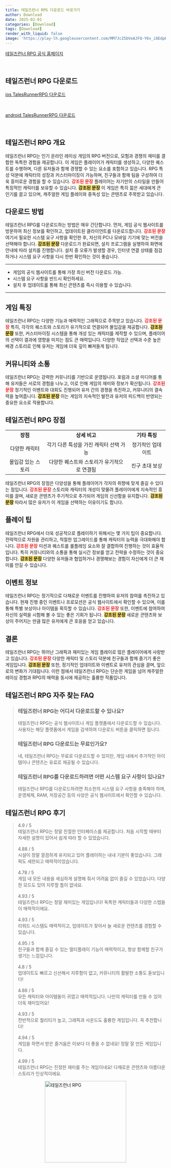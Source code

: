 ```yaml
---
title: 테일즈런너 RPG 다운로드 바로가기
author: Download
date: 2025-02-01
categories: [Download]
tags: [Download]
render_with_liquid: false
image: 'https://play-lh.googleusercontent.com/MM7JcZ5bVeAJFQ-Y6v_i8EdpBnJXi3xYyWQULJbDsiZ-CcXe4lDOVGVs4GyM4Y4DUg=s256-rw'
---
```

<p><a class='click-button' title='테일즈런너 RPG' href='https://game.naver.com/lounge/TalesRunnerRPG/home' rel='nofollow'>테일즈런너 RPG 공식 홈페이지</a></p><br>
<h2 id='테일즈런너 RPG_다운로드'>테일즈런너 RPG 다운로드</h2>
<p><a class="click-button ios" title="TalesRunnerRPG 다운로드" href="https://apps.apple.com/kr/app/%ED%85%8C%EC%9D%BC%EC%A6%88%EB%9F%B0%EB%84%88-rpg/id1644023945" rel="nofollow">ios TalesRunnerRPG 다운로드</a></p><br>
<p><a class="click-button android" title="TalesRunnerRPG 다운로드" href="https://play.google.comhttps://play.google.com/store/apps/details?id=com.rhaon.ProjectRPG" rel="nofollow">android TalesRunnerRPG 다운로드</a></p><br>


<h2 id='테일즈런너-RPG- 개요'>테일즈런너 RPG 개요</h2>

<p>테일즈런너 RPG는 인기 온라인 레이싱 게임의 RPG 버전으로, 모험과 경쟁의 재미를 결합한 독특한 경험을 제공합니다. 이 게임은 플레이어가 캐릭터를 생성하고, 다양한 퀘스트를 수행하며, 다른 유저들과 함께 경쟁할 수 있는 요소를 포함하고 있습니다. RPG 특성 덕분에 캐릭터의 성장과 커스터마이징이 가능하며, 친구들과 함께 팀을 구성하여 더욱 흥미로운 경험을 할 수 있습니다. <b><span style="color: #ee2323;">강조된 문장</span></b> 플레이어는 자기만의 스타일을 만들어 특징적인 캐릭터를 보유할 수 있습니다. <b><span style="background-color: #ffe066;">강조된 문장</span></b> 이 게임은 특히 젊은 세대에게 큰 인기를 끌고 있으며, 캐주얼한 게임 플레이와 중독성 있는 콘텐츠로 주목받고 있습니다.</p>

<h2 id='다운로드-방법'>다운로드 방법</h2>

<p>테일즈런너 RPG를 다운로드하는 방법은 매우 간단합니다. 먼저, 게임 공식 웹사이트를 방문하여 최신 정보를 확인하고, 업데이트된 클라이언트를 다운로드합니다. <b><span style="color: #ee2323;">강조된 문장</span></b> 여기서 필요한 시스템 요구 사항을 확인한 후, 자신의 PC나 모바일 기기에 맞는 버전을 선택해야 합니다. <b><span style="background-color: #ffe066;">강조된 문장</span></b> 다운로드가 완료되면, 설치 프로그램을 실행하여 화면에 안내에 따라 설치를 진행합니다. 설치 중 오류가 발생할 경우, 인터넷 연결 상태를 점검하거나 시스템 요구 사항을 다시 한번 확인하는 것이 좋습니다.</p>

<hr />

<ul>
    <li>게임의 공식 웹사이트를 통해 가장 최신 버전 다운로드 가능.</li>
    <li>시스템 요구 사항을 반드시 확인하세요.</li>
    <li>설치 후 업데이트를 통해 최신 콘텐츠를 즉시 이용할 수 있습니다.</li>
</ul>

<hr />

<h2 id='게임-특징'>게임 특징</h2>

<p>테일즈런너 RPG는 다양한 기능과 매력적인 그래픽으로 주목받고 있습니다. <b><span style="color: #ee2323;">강조된 문장</span></b> 특히, 각각의 퀘스트와 스토리가 유기적으로 연결되어 몰입감을 제공합니다. <b><span style="background-color: #ffe066;">강조된 문장</span></b> 또한, 커스터마이징 시스템을 통해 개성 있는 캐릭터를 제작할 수 있으며, 플레이어의 선택이 결과에 영향을 미치는 점도 큰 매력입니다. 다양한 직업군 선택과 수준 높은 배경 스토리로 인해 유저는 게임에 더욱 깊이 빠져들게 됩니다.</p>

<h2 id='커뮤니티와-소통'>커뮤니티와 소통</h2>

<p>테일즈런너 RPG는 강력한 커뮤니티를 기반으로 운영됩니다. 포럼과 소셜 미디어를 통해 유저들은 서로의 경험을 나누고, 이로 인해 게임의 재미와 정보가 확산됩니다. <b><span style="color: #ee2323;">강조된 문장</span></b> 정기적인 이벤트와 대회도 진행되어 유저 간의 경쟁을 촉진하고, 커뮤니티의 결속력을 높여줍니다. <b><span style="background-color: #ffe066;">강조된 문장</span></b> 이는 게임의 지속적인 발전과 유저의 피드백이 반영되는 중요한 요소로 작용합니다.</p>

<h2 id='테일즈런너-RPG-장점'>테일즈런너 RPG 장점</h2>

<table>
    <tr>
        <td style="text-align: center; height: 17px;"><b>장점</b></td>
        <td style="text-align: center; height: 17px;"><b>상세 비고</b></td>
        <td style="text-align: center; height: 17px;"><b>기타 특징</b></td>
    </tr>
    <tr>
        <td style="text-align: center; height: 17px;">다양한 캐릭터</td>
        <td style="text-align: center; height: 17px;">각기 다른 특성을 가진 캐릭터 선택 가능</td>
        <td style="text-align: center; height: 17px;">정기적인 업데이트</td>
    </tr>
    <tr>
        <td style="text-align: center; height: 17px;">몰입감 있는 스토리</td>
        <td style="text-align: center; height: 17px;">다양한 퀘스트와 스토리가 유기적으로 연결됨</td>
        <td style="text-align: center; height: 17px;">친구 초대 보상</td>
    </tr>
</table>

<p>테일즈런너 RPG의 장점은 다양성을 통해 플레이어가 각자의 취향에 맞게 즐길 수 있다는 점입니다. <b><span style="color: #ee2323;">강조된 문장</span></b> 스토리와 캐릭터의 개성이 맞물려 플레이어에게 지속적인 흥미를 끌며, 새로운 콘텐츠가 주기적으로 추가되어 게임의 신선함을 유지합니다. <b><span style="background-color: #ffe066;">강조된 문장</span></b> 따라서 많은 유저가 이 게임을 선택하는 이유이기도 합니다.</p>

<h2 id='플레이-팁'>플레이 팁</h2>

<p>테일즈런너 RPG에서 더욱 성공적으로 플레이하기 위해서는 몇 가지 팁이 중요합니다. 전략적으로 자원을 관리하고, 적절한 업그레이드를 통해 캐릭터의 능력을 극대화해야 합니다. <b><span style="color: #ee2323;">강조된 문장</span></b> 미션과 퀘스트를 롤플레잉 요소와 잘 결합하여 진행하는 것이 효율적입니다. 특히 커뮤니티와의 소통을 통해 실시간 정보를 얻고 전략을 수정하는 것이 중요합니다. <b><span style="background-color: #ffe066;">강조된 문장</span></b> 다양한 유저들과 협업하거나 경쟁해보는 경험이 자신에게 더 큰 재미를 안길 수 있습니다.</p>

<h2 id='이벤트-정보'>이벤트 정보</h2>

<p>테일즈런너 RPG는 정기적으로 다채로운 이벤트를 진행하여 유저의 참여를 촉진하고 있습니다. 현재 진행 중인 이벤트나 프로모션은 공식 웹사이트에서 확인할 수 있으며, 이를 통해 특별 보상이나 아이템을 획득할 수 있습니다. <b><span style="color: #ee2323;">강조된 문장</span></b> 또한, 이벤트에 참여하여 자신의 실력을 시험해 볼 수 있는 좋은 기회가 됩니다. <b><span style="background-color: #ffe066;">강조된 문장</span></b> 새로운 콘텐츠와 보상이 주어지는 만큼 많은 유저에게 큰 호응을 얻고 있습니다.</p>

<h2 id='결론'>결론</h2>

<p>테일즈런너 RPG는 뛰어난 그래픽과 재미있는 게임 플레이로 많은 플레이어에게 사랑받고 있습니다. <b><span style="color: #ee2323;">강조된 문장</span></b> 다양한 캐릭터 및 스토리 덕분에 친구들과 함께 즐기기 좋은 게임입니다. <b><span style="background-color: #ffe066;">강조된 문장</span></b> 또한, 정기적인 업데이트와 이벤트로 유저의 관심을 끌며, 앞으로의 변화가 기대됩니다. 이런 점에서 테일즈런너 RPG는 단순한 게임을 넘어 캐주얼한 레이싱 경험과 RPG의 매력을 동시에 제공하는 훌륭한 작품입니다.</p>


<h2 id='테일즈런너 RPG_자주_찾는_FAQ'>테일즈런너 RPG 자주 찾는 FAQ</h2>
<div itemscope="" itemtype="https://schema.org/FAQPage"> 
<blockquote> 
<div itemscope="" itemprop="mainEntity" itemtype="https://schema.org/Question"> 
<h3 itemprop="name">테일즈런너 RPG는 어디서 다운로드할 수 있나요?</h3> 
<div itemscope="" itemprop="acceptedAnswer" itemtype="https://schema.org/Answer"> 
<span itemprop="text"> 
<p>테일즈런너 RPG는 공식 웹사이트나 게임 플랫폼에서 다운로드할 수 있습니다. 사용자는 해당 플랫폼에서 게임을 검색하여 다운로드 버튼을 클릭하면 됩니다.</p> 
</span> 
</div> 
</div> 

<div itemscope="" itemprop="mainEntity" itemtype="https://schema.org/Question"> 
<h3 itemprop="name">테일즈런너 RPG 다운로드는 무료인가요?</h3> 
<div itemscope="" itemprop="acceptedAnswer" itemtype="https://schema.org/Answer"> 
<span itemprop="text"> 
<p>네, 테일즈런너 RPG는 무료로 다운로드할 수 있지만, 게임 내에서 추가적인 아이템이나 콘텐츠는 유료로 제공될 수 있습니다.</p> 
</span> 
</div> 
</div> 

<div itemscope="" itemprop="mainEntity" itemtype="https://schema.org/Question"> 
<h3 itemprop="name">테일즈런너 RPG를 다운로드하려면 어떤 시스템 요구 사항이 있나요?</h3> 
<div itemscope="" itemprop="acceptedAnswer" itemtype="https://schema.org/Answer"> 
<span itemprop="text"> 
<p>테일즈런너 RPG를 다운로드하려면 최소한의 시스템 요구 사항을 충족해야 하며, 운영체제, RAM, 저장공간 등의 사양은 공식 웹사이트에서 확인할 수 있습니다.</p> 
</span> 
</div> 
</div> 

</blockquote> 
</div>
<h2 id='테일즈런너 RPG_후기'>테일즈런너 RPG 후기</h2>
<div itemscope itemtype="https://schema.org/Product">
  <blockquote>
  <div itemprop="review" itemscope itemtype="https://schema.org/Review">
      <div itemprop="reviewRating" itemscope itemtype="https://schema.org/Rating"> <span itemprop="ratingValue">4.9</span> / <span itemprop="bestRating">5</span> </div>
      <span itemprop="reviewBody">테일즈런너 RPG는 정말 친절한 인터페이스를 제공합니다. 처음 시작할 때부터 자세한 설명이 있어서 쉽게 따라 할 수 있었습니다.</span>
  </div>
  <br>
  <div itemprop="review" itemscope itemtype="https://schema.org/Review">
      <div itemprop="reviewRating" itemscope itemtype="https://schema.org/Rating"> <span itemprop="ratingValue">4.88</span> / <span itemprop="bestRating">5</span> </div>
      <span itemprop="reviewBody">시설이 정말 깔끔하게 유지되고 있어 플레이하는 내내 기분이 좋았습니다. 그래픽도 세련되고 매력적이었습니다.</span>
  </div>
  <br>
  <div itemprop="review" itemscope itemtype="https://schema.org/Review">
      <div itemprop="reviewRating" itemscope itemtype="https://schema.org/Rating"> <span itemprop="ratingValue">4.78</span> / <span itemprop="bestRating">5</span> </div>
      <span itemprop="reviewBody">게임 내 모든 내용을 세심하게 설명해 줘서 어려움 없이 즐길 수 있었습니다. 다양한 모드도 있어 지루할 틈이 없네요.</span>
  </div>
  <br>
  <div itemprop="review" itemscope itemtype="https://schema.org/Review">
      <div itemprop="reviewRating" itemscope itemtype="https://schema.org/Rating"> <span itemprop="ratingValue">4.93</span> / <span itemprop="bestRating">5</span> </div>
      <span itemprop="reviewBody">테일즈런너 RPG는 정말 재미있는 게임입니다! 독특한 캐릭터들과 다양한 스텝들이 매력적이에요.</span>
  </div>
  <br>
  <div itemprop="review" itemscope itemtype="https://schema.org/Review">
      <div itemprop="reviewRating" itemscope itemtype="https://schema.org/Rating"> <span itemprop="ratingValue">4.93</span> / <span itemprop="bestRating">5</span> </div>
      <span itemprop="reviewBody">리워드 시스템도 매력적이고, 업데이트가 잦아서 늘 새로운 컨텐츠를 경험할 수 있습니다.</span>
  </div>
  <br>
  <div itemprop="review" itemscope itemtype="https://schema.org/Review">
      <div itemprop="reviewRating" itemscope itemtype="https://schema.org/Rating"> <span itemprop="ratingValue">4.95</span> / <span itemprop="bestRating">5</span> </div>
      <span itemprop="reviewBody">친구들과 함께 즐길 수 있는 멀티플레이 기능이 매력적이고, 항상 함께할 친구가 생기는 느낌입니다.</span>
  </div>
  <br>
  <div itemprop="review" itemscope itemtype="https://schema.org/Review">
      <div itemprop="reviewRating" itemscope itemtype="https://schema.org/Rating"> <span itemprop="ratingValue">4.8</span> / <span itemprop="bestRating">5</span> </div>
      <span itemprop="reviewBody">업데이트도 빠르고 신선해서 지루함이 없고, 커뮤니티의 활발한 소통도 돋보입니다!</span>
  </div>
  <br>
  <div itemprop="review" itemscope itemtype="https://schema.org/Review">
      <div itemprop="reviewRating" itemscope itemtype="https://schema.org/Rating"> <span itemprop="ratingValue">4.86</span> / <span itemprop="bestRating">5</span> </div>
      <span itemprop="reviewBody">모든 캐릭터와 아이템들이 귀엽고 매력적입니다. 나만의 캐릭터를 만들 수 있어 더욱 재미있어요!</span>
  </div>
  <br>
  <div itemprop="review" itemscope itemtype="https://schema.org/Review">
      <div itemprop="reviewRating" itemscope itemtype="https://schema.org/Rating"> <span itemprop="ratingValue">4.93</span> / <span itemprop="bestRating">5</span> </div>
      <span itemprop="reviewBody">전반적으로 퀄리티가 높고, 그래픽과 사운드도 훌륭한 게임입니다. 꼭 추천합니다!</span>
  </div>
  <br>
  <div itemprop="review" itemscope itemtype="https://schema.org/Review">
      <div itemprop="reviewRating" itemscope itemtype="https://schema.org/Rating"> <span itemprop="ratingValue">4.94</span> / <span itemprop="bestRating">5</span> </div>
      <span itemprop="reviewBody">게임을 하면서 받은 즐거움은 이보다 더 좋을 수 없네요! 정말 잘 만든 게임입니다.</span>
  </div>
  <br>
  <div itemprop="review" itemscope itemtype="https://schema.org/Review">
      <div itemprop="reviewRating" itemscope itemtype="https://schema.org/Rating"> <span itemprop="ratingValue">4.99</span> / <span itemprop="bestRating">5</span> </div>
      <span itemprop="reviewBody">테일즈런너 RPG는 진정한 재미를 주는 게임이네요! 다채로운 콘텐츠와 아름다운 스토리가 인상적이에요.</span>
  </div>
  </blockquote>
</div>
<figure class="image" style="display: flex; justify-content: center; align-items: center; margin: 0;"><img src="https://play-lh.googleusercontent.com/MM7JcZ5bVeAJFQ-Y6v_i8EdpBnJXi3xYyWQULJbDsiZ-CcXe4lDOVGVs4GyM4Y4DUg=s256-rw" alt="테일즈런너 RPG" width="256" height="256" style="max-width: 100%; height: auto;"></figure>